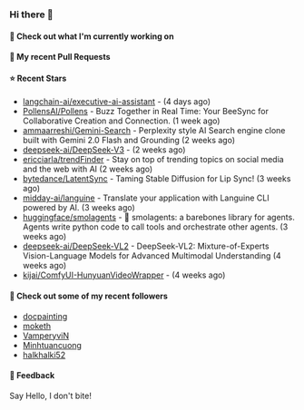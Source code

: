 ### Hi there 👋

#### 👷 Check out what I'm currently working on

#### 🔨 My recent Pull Requests


#### ⭐ Recent Stars

- [langchain-ai/executive-ai-assistant](https://github.com/langchain-ai/executive-ai-assistant) -  (4 days ago)
- [PollensAI/Pollens](https://github.com/PollensAI/Pollens) - Buzz Together in Real Time: Your BeeSync for Collaborative Creation and Connection. (1 week ago)
- [ammaarreshi/Gemini-Search](https://github.com/ammaarreshi/Gemini-Search) - Perplexity style AI Search engine clone built with Gemini 2.0 Flash and Grounding (2 weeks ago)
- [deepseek-ai/DeepSeek-V3](https://github.com/deepseek-ai/DeepSeek-V3) -  (2 weeks ago)
- [ericciarla/trendFinder](https://github.com/ericciarla/trendFinder) - Stay on top of trending topics on social media and the web with AI (2 weeks ago)
- [bytedance/LatentSync](https://github.com/bytedance/LatentSync) - Taming Stable Diffusion for Lip Sync! (3 weeks ago)
- [midday-ai/languine](https://github.com/midday-ai/languine) - Translate your application with Languine CLI powered by AI. (3 weeks ago)
- [huggingface/smolagents](https://github.com/huggingface/smolagents) - 🤗 smolagents: a barebones library for agents. Agents write python code to call tools and orchestrate other agents. (3 weeks ago)
- [deepseek-ai/DeepSeek-VL2](https://github.com/deepseek-ai/DeepSeek-VL2) - DeepSeek-VL2: Mixture-of-Experts Vision-Language Models for Advanced Multimodal Understanding (4 weeks ago)
- [kijai/ComfyUI-HunyuanVideoWrapper](https://github.com/kijai/ComfyUI-HunyuanVideoWrapper) -  (4 weeks ago)

#### 👯 Check out some of my recent followers

- [docpainting](https://github.com/docpainting)
- [moketh](https://github.com/moketh)
- [VamperyviN](https://github.com/VamperyviN)
- [Minhtuancuong](https://github.com/Minhtuancuong)
- [halkhalki52](https://github.com/halkhalki52)

#### 💬 Feedback

Say Hello, I don't bite!